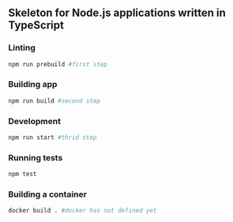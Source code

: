 ## Skeleton for Node.js applications written in TypeScript

### Linting

```bash
npm run prebuild #first step
```

### Building app

```bash
npm run build #second step
```

### Development

```bash
npm run start #thrid step
```

### Running tests

```bash
npm test
```

### Building a container

```bash
docker build . #docker has not defined yet
```
